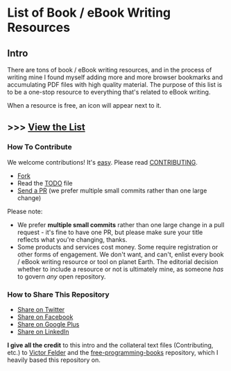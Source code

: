# List of Book / eBook Writing Resources

## Intro

There are tons of book / eBook writing resources, and in the process of writing mine I found myself adding more and more browser bookmarks and accumulating PDF files with high quality material. The purpose of this list is to be a one-stop resource to everything that's related to eBook writing.

When a resource is free, an icon will appear next to it.

## >>> [View the List](book-ebook-writing-resources-en.md)

### How To Contribute

We welcome contributions! It's [easy](https://github.com/oferze/book-and-ebook-writing-resources/wiki/Contribution). Please read [CONTRIBUTING](/CONTRIBUTING.md).

- [Fork](https://help.github.com/articles/fork-a-repo)
- Read the [TODO](/TODO.md) file
- [Send a PR](https://help.github.com/articles/using-pull-requests) (we prefer multiple small commits rather than one large change)

Please note:

- We prefer **multiple small commits** rather than one large change in a pull request - it's fine to have one PR, but please make sure your title reflects what you're changing, thanks.
- Some products and services cost money. Some require registration or other forms of engagement. We don't want, and can't, enlist every book / eBook writing resource or tool on planet Earth. The editorial decision whether to include a resource or not is ultimately mine, as someone _has_ to govern _any_ open repository.

### How to Share This Repository
+ [Share on Twitter](http://twitter.com/home?status=https://github.com/oferze/book-and-ebook-writing-resources)
+ [Share on Facebook](http://www.facebook.com/sharer/sharer.php?s=100&p[url]=https://github.com/oferze/book-and-ebook-writing-resources&p[images][0]=&p[title]=Free%20Programming%20Books&p[summary]=)
+ [Share on Google Plus](https://plus.google.com/share?url=https://github.com/oferze/book-and-ebook-writing-resources)
+ [Share on LinkedIn](http://www.linkedin.com/shareArticle?mini=true&url=https://github.com/oferze/book-and-ebook-writing-resources&title=Free%20Programming%20Books&summary=&source=)

**I give all the credit** to this intro and the collateral text files (Contributing, etc.) to [Victor Felder](https://github.com/vhf) and the [free-programming-books](https://github.com/vhf/free-programming-books/) repository, which I heavily based this repository on.
